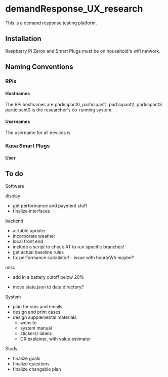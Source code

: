 # demandResponse_UX_research

This is a demand response testing platform.

## Installation

Raspberry Pi Zeros and Smart Plugs must be on household's wifi network.


## Naming Conventions

### RPis

#### Hostnames

The RPi hostnames are participant0, participant1, participant2, participant3. participant0 is the researcher's co-running system.

#### Usernames

The username for all devices is 

### Kasa Smart Plugs

#### User


## To do

Software

display
* get performance and payment stuff
* finalize interfaces

backend
* airtable updater
* incorporate weather
* local front end
* include a script to check AT to run specific branches!
* get actual baseline rules
* fix performance calculator! - issue with hourlyWh maybe?

misc
* add in a battery cutoff below 20%

* move state.json to data directory?

System
* plan for sms and emails
* design and print cases
* design supplemental materials
	* website
	* system manual
	* stickers/ labels
	* DR explainer, with value estimator

Study
* finalize goals
* finalize questions
* finalize changable plan